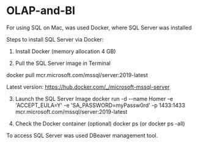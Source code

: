 # OLAP-and-BI

For using SQL on Mac, was used Docker, where SQL Server was installed

Steps to install SQL Server via Docker:

1. Install Docker (memory allocation 4 GB)

2. Pull the SQL Server image in Terminal
  <p>docker pull mcr.microsoft.com/mssql/server:2019-latest<br>
  
  Latest version:
  https://hub.docker.com/_/microsoft-mssql-server</p>

3. Launch the SQL Server Image 
  docker run -d --name Homer -e 'ACCEPT_EULA=Y' -e 'SA_PASSWORD=myPassw0rd' -p 1433:1433 mcr.microsoft.com/mssql/server:2019-latest

4. Check the Docker container (optional)
   docker ps (or docker ps -all)
   
To access SQL Server was used DBeaver management tool.

